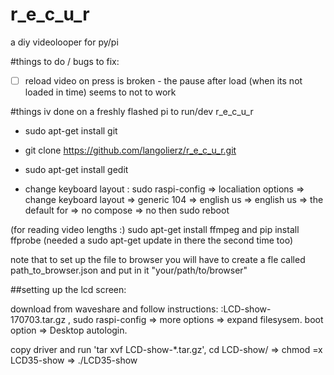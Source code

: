 # r_e_c_u_r
a diy videolooper for py/pi

#things to do / bugs to fix:

- [ ] reload video on press is broken - the pause after load (when its not loaded in time) seems to not to work

#things iv done on a freshly flashed pi to run/dev r_e_c_u_r

- sudo apt-get install git

- git clone https://github.com/langolierz/r_e_c_u_r.git

- sudo apt-get install gedit

- change keyboard layout :  sudo raspi-config => localiation options => change keyboard layout => generic 104 => english us => english us => the default for => no compose => no then sudo reboot

(for reading video lengths :) sudo apt-get install ffmpeg and pip install ffprobe (needed a sudo apt-get update in there the second time too)

note that to set up the file to browser you will have to create a fle called path_to_browser.json and put in it "your/path/to/browser"

##setting up the lcd screen:

download from waveshare and follow instructions: :LCD-show-170703.tar.gz , sudo raspi-config => more options => expand filesysem. boot option => Desktop autologin.

copy driver and run 'tar xvf LCD-show-*.tar.gz', cd LCD-show/ => chmod =x LCD35-show => ./LCD35-show
